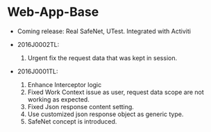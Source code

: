 # Web-App-Base

* Coming release: Real SafeNet, UTest. Integrated with Activiti

* 2016J0002TL:
  1. Urgent fix the request data that was kept in session.
  
* 2016J0001TL:
  1. Enhance Interceptor logic
  2. Fixed Work Context issue as user, request data scope are not working as expected.
  3. Fixed Json response content setting.
  4. Use customized json response object as generic type.
  5. SafeNet concept is introduced.

